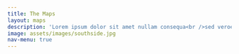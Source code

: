 ```yaml
---
title: The Maps
layout: maps
description: 'Lorem ipsum dolor sit amet nullam consequa<br />sed veroeros. tempus adipiscing nulla.'
image: assets/images/southside.jpg
nav-menu: true
---
```

